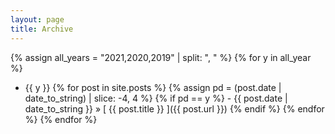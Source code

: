 ```yaml
---
layout: page
title: Archive
---
```


{% assign all_years = "2021,2020,2019" | split: ", " %}
{% for y in all_year %}
- {{ y }}
  {% for post in site.posts %}
    {% assign pd = (post.date | date_to_string) | slice: -4, 4 %}
    {% if pd == y %}
      - {{ post.date | date_to_string }} &raquo; [ {{ post.title }} ]({{ post.url }})
    {% endif %}
  {% endfor %}
{% endfor %}
